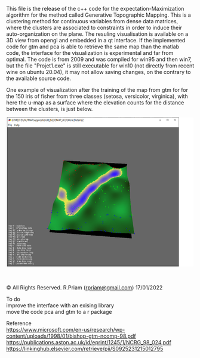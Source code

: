 
This file is the release of the c++ code for the expectation-Maximization algorithm for the method called Generative Topographic Mapping. This is a clustering method for continuous variables from dense data matrices, where the clusters are associated to constraints in order to induce their auto-organization on the plane. The resuling visualisation is available on a 3D view from opengl and embedded in a qt interface. If the implemented code for gtm and pca is able to retrieve the same map than the matlab code, the interface for the visualization is experimental and far from optimal. The code is from 2009 and was compiled for win95 and then win7, but the file "Projet1.exe" is still executable for win10 (not directly from recent wine on ubuntu 20.04), it may not allow saving changes, on the contrary to the available source code. <br />

One example of visualization after the training of the map from gtm for for the 150 iris of fisher from three classes (setosa, versicolor, virginica), with here 
the u-map as a surface where the elevation counts for the distance between the clusters, is just below.
<br />
<p align="center">
<img src="https://github.com/rpriam/gtm3d/raw/main/example/gtm3d_iris150.png"  width="500" height="400" /> 
</p>
<br />

&copy; All Rights Reserved. R.Priam (rpriam@gmail.com) 17/01/2022

To do <br />
improve the interface with an exising library <br />
move the code pca and gtm to a r package  <br />

Reference <br />
https://www.microsoft.com/en-us/research/wp-content/uploads/1998/01/bishop-gtm-ncomp-98.pdf <br />
https://publications.aston.ac.uk/id/eprint/1245/1/NCRG_98_024.pdf <br />
https://linkinghub.elsevier.com/retrieve/pii/S0925231215012795 <br />
